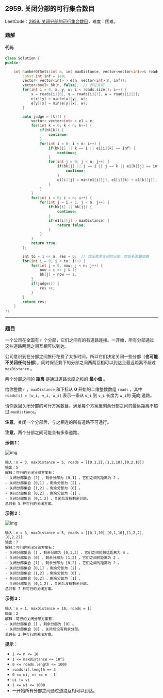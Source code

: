## 2959. 关闭分部的可行集合数目

LeetCode：[2959. 关闭分部的可行集合数目](https://leetcode.cn/problems/number-of-possible-sets-of-closing-branches/)，难度：困难。

### 题解

#### 代码

```c++
class Solution {
public:

    int numberOfSets(int n, int maxDistance, vector<vector<int>>& roads) {
        const int inf = 1e9;
        vector< vector<int> > e(n, vector<int>(n, inf));
        vector<bool> bk(n, false);  // 标记关闭
        for(int i = 0, x, y, w; i < roads.size(); i++) {
            x = roads[i][0], y = roads[i][1], w = roads[i][2];
            e[x][y] = min(e[x][y], w);
            e[y][x] = min(e[y][x], w);
        }

        auto judge = [&]() {
            vector< vector<int> > e1 = e;
            for(int k = 0; k < n; k++) {
                if(bk[k]) {
                    continue;
                }
                for(int i = 0; i < n; i++) {
                    if(bk[i] || k == i || e1[i][k] == inf) {
                        continue;
                    }
                    for(int j = 0; j < n; j++) {
                        if(bk[j] || j == i || j == k || e1[k][j] == inf) {
                            continue;
                        }
                        e1[i][j] = min(e1[i][j], e1[i][k] + e1[k][j]);
                    }
                }
            }
            for(int i = 0; i < n; i++) {
                for(int j = i + 1; j < n; j++) {
                    if(bk[i] || bk[j]) {
                        continue;
                    }
                    if(e1[i][j] > maxDistance) {
                        return false;
                    }
                }
            }
            return true;
        };

        int to = 1 << n, res = 0;  // 状压枚举关闭的分部，然后多源最短路
        for(int i = 0; i < to; i++) {
            for(int j = 0, now; j < n; j++) {
                now = i >> j & 1;
                bk[j] = now == 1;
            }
            if(judge()) {
                res ++;
            }
        }
        return res;
    }
};
```



---



### 题目

一个公司在全国有 `n` 个分部，它们之间有的有道路连接。一开始，所有分部通过这些道路两两之间互相可以到达。

公司意识到在分部之间旅行花费了太多时间，所以它们决定关闭一些分部（**也可能不关闭任何分部**），同时保证剩下的分部之间两两互相可以到达且最远距离不超过 `maxDistance` 。

两个分部之间的 **距离** 是通过道路长度之和的 **最小值** 。

给你整数 `n` ，`maxDistance` 和下标从 **0** 开始的二维整数数组 `roads` ，其中 `roads[i] = [u_i, v_i, w_i]` 表示一条从 `u_i` 到 `v_i` 长度为 `w_i`的 **无向** 道路。

请你返回关闭分部的可行方案数目，满足每个方案里剩余分部之间的最远距离不超过 `maxDistance`。

**注意**，关闭一个分部后，与之相连的所有道路不可通行。

**注意**，两个分部之间可能会有多条道路。

 

**示例 1：**

![img](https://gitee.com/xwl66/leetcode/raw/master/image/2959-example11.png)

```
输入：n = 3, maxDistance = 5, roads = [[0,1,2],[1,2,10],[0,2,10]]
输出：5
解释：可行的关闭分部方案有：
- 关闭分部集合 [2] ，剩余分部为 [0,1] ，它们之间的距离为 2 。
- 关闭分部集合 [0,1] ，剩余分部为 [2] 。
- 关闭分部集合 [1,2] ，剩余分部为 [0] 。
- 关闭分部集合 [0,2] ，剩余分部为 [1] 。
- 关闭分部集合 [0,1,2] ，关闭后没有剩余分部。
总共有 5 种可行的关闭方案。
```

**示例 2：**

![img](https://gitee.com/xwl66/leetcode/raw/master/image/2959-example22.png)

```
输入：n = 3, maxDistance = 5, roads = [[0,1,20],[0,1,10],[1,2,2],[0,2,2]]
输出：7
解释：可行的关闭分部方案有：
- 关闭分部集合 [] ，剩余分部为 [0,1,2] ，它们之间的最远距离为 4 。
- 关闭分部集合 [0] ，剩余分部为 [1,2] ，它们之间的距离为 2 。
- 关闭分部集合 [1] ，剩余分部为 [0,2] ，它们之间的距离为 2 。
- 关闭分部集合 [0,1] ，剩余分部为 [2] 。
- 关闭分部集合 [1,2] ，剩余分部为 [0] 。
- 关闭分部集合 [0,2] ，剩余分部为 [1] 。
- 关闭分部集合 [0,1,2] ，关闭后没有剩余分部。
总共有 7 种可行的关闭方案。
```

**示例 3：**

```
输入：n = 1, maxDistance = 10, roads = []
输出：2
解释：可行的关闭分部方案有：
- 关闭分部集合 [] ，剩余分部为 [0] 。
- 关闭分部集合 [0] ，关闭后没有剩余分部。
总共有 2 种可行的关闭方案。
```

 

**提示：**

- `1 <= n <= 10`
- `1 <= maxDistance <= 10^5`
- `0 <= roads.length <= 1000`
- `roads[i].length == 3`
- `0 <= ui, vi <= n - 1`
- `ui != vi`
- `1 <= wi <= 1000`
- 一开始所有分部之间通过道路互相可以到达。


